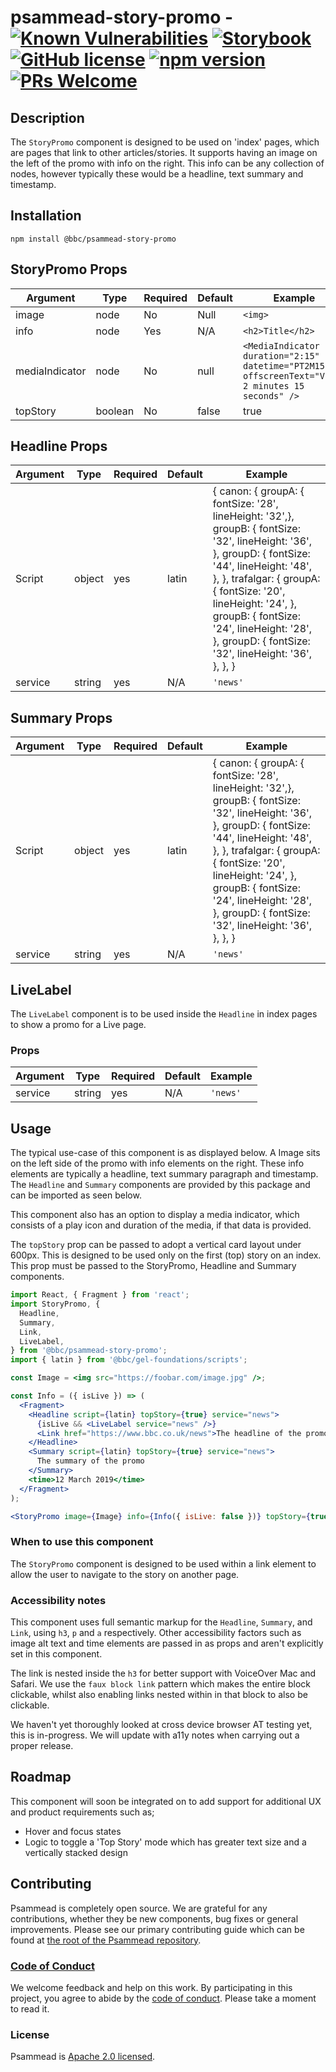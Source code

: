 # psammead-story-promo - [![Known Vulnerabilities](https://snyk.io/test/github/bbc/psammead/badge.svg?targetFile=packages%2Fcomponents%2Fpsammead-story-promo%2Fpackage.json)](https://snyk.io/test/github/bbc/psammead?targetFile=packages%2Fcomponents%2Fpsammead-story-promo%2Fpackage.json) [![Storybook](https://raw.githubusercontent.com/storybooks/story-promo/master/badge/badge-storybook.svg?sanitize=true)](https://bbc.github.io/psammead/?path=/story/story-promo--default) [![GitHub license](https://img.shields.io/badge/license-Apache%202.0-blue.svg)](https://github.com/bbc/psammead/blob/latest/LICENSE) [![npm version](https://img.shields.io/npm/v/@bbc/psammead-story-promo.svg)](https://www.npmjs.com/package/@bbc/psammead-story-promo) [![PRs Welcome](https://img.shields.io/badge/PRs-welcome-brightgreen.svg)](https://github.com/bbc/psammead/blob/latest/CONTRIBUTING.md)

## Description

The `StoryPromo` component is designed to be used on 'index' pages, which are pages that link to other articles/stories. It supports having an image on the left of the promo with info on the right. This info can be any collection of nodes, however typically these would be a headline, text summary and timestamp.

## Installation

`npm install @bbc/psammead-story-promo`

## StoryPromo Props

<!-- prettier-ignore -->
| Argument | Type   | Required | Default | Example        |
| -------- | ------ | -------- | ------- | -------------- |
| image    | node   | No       | Null    | `<img>`          |
| info     | node   | Yes      | N/A     | `<h2>Title</h2>` |
| mediaIndicator     | node   | No      | null     | `<MediaIndicator duration="2:15" datetime="PT2M15S" offscreenText="Video 2 minutes 15 seconds" />` |
| topStory | boolean | No      | false   | true          |

## Headline Props

<!-- prettier-ignore -->
| Argument  | Type | Required | Default | Example |
| --------- | ---- | -------- | ------- | ------- |
| Script    | object | yes | latin | { canon: { groupA: { fontSize: '28', lineHeight: '32',}, groupB: { fontSize: '32', lineHeight: '36', }, groupD: { fontSize: '44', lineHeight: '48', }, }, trafalgar: { groupA: { fontSize: '20', lineHeight: '24', }, groupB: { fontSize: '24', lineHeight: '28', }, groupD: { fontSize: '32', lineHeight: '36', }, }, }|
| service | string | yes | N/A | `'news'` |

## Summary Props

<!-- prettier-ignore -->
| Argument  | Type | Required | Default | Example |
| --------- | ---- | -------- | ------- | ------- |
| Script    | object | yes | latin | { canon: { groupA: { fontSize: '28', lineHeight: '32',}, groupB: { fontSize: '32', lineHeight: '36', }, groupD: { fontSize: '44', lineHeight: '48', }, }, trafalgar: { groupA: { fontSize: '20', lineHeight: '24', }, groupB: { fontSize: '24', lineHeight: '28', }, groupD: { fontSize: '32', lineHeight: '36', }, }, }|
| service | string | yes | N/A | `'news'` |

## LiveLabel

The `LiveLabel` component is to be used inside the `Headline` in index pages to show a promo for a Live page.

### Props

<!-- prettier-ignore -->
| Argument  | Type | Required | Default | Example |
| --------- | ---- | -------- | ------- | ------- |
| service | string | yes | N/A | `'news'` |

## Usage

The typical use-case of this component is as displayed below. A Image sits on the left side of the promo with info elements on the right. These info elements are typically a headline, text summary paragraph and timestamp. The `Headline` and `Summary` components are provided by this package and can be imported as seen below.

This component also has an option to display a media indicator, which consists of a play icon and duration of the media, if that data is provided.

The `topStory` prop can be passed to adopt a vertical card layout under 600px. This is designed to be used only on the first (top) story on an index. This prop must be passed to the StoryPromo, Headline and Summary components.

```jsx
import React, { Fragment } from 'react';
import StoryPromo, {
  Headline,
  Summary,
  Link,
  LiveLabel,
} from '@bbc/psammead-story-promo';
import { latin } from '@bbc/gel-foundations/scripts';

const Image = <img src="https://foobar.com/image.jpg" />;

const Info = ({ isLive }) => (
  <Fragment>
    <Headline script={latin} topStory={true} service="news">
      {isLive && <LiveLabel service="news" />}
      <Link href="https://www.bbc.co.uk/news">The headline of the promo</Link>
    </Headline>
    <Summary script={latin} topStory={true} service="news">
      The summary of the promo
    </Summary>
    <time>12 March 2019</time>
  </Fragment>
);

<StoryPromo image={Image} info={Info({ isLive: false })} topStory={true} />;
```

### When to use this component

The `StoryPromo` component is designed to be used within a link element to allow the user to navigate to the story on another page.

<!-- ### When not to use this component -->

### Accessibility notes

This component uses full semantic markup for the `Headline`, `Summary`, and `Link`, using `h3`, `p` and `a` respectively. Other accessibility factors such as image alt text and time elements are passed in as props and aren't explicitly set in this component.

The link is nested inside the `h3` for better support with VoiceOver Mac and Safari. We use the `faux block link` pattern which makes the entire block clickable, whilst also enabling links nested within in that block to also be clickable.

We haven't yet thoroughly looked at cross device browser AT testing yet, this is in-progress. We will update with a11y notes when carrying out a proper release.

## Roadmap

This component will soon be integrated on to add support for additional UX and product requirements such as;

- Hover and focus states
- Logic to toggle a 'Top Story' mode which has greater text size and a vertically stacked design

## Contributing

Psammead is completely open source. We are grateful for any contributions, whether they be new components, bug fixes or general improvements. Please see our primary contributing guide which can be found at [the root of the Psammead repository](https://github.com/bbc/psammead/blob/latest/CONTRIBUTING.md).

### [Code of Conduct](https://github.com/bbc/psammead/blob/latest/CODE_OF_CONDUCT.md)

We welcome feedback and help on this work. By participating in this project, you agree to abide by the [code of conduct](https://github.com/bbc/psammead/blob/latest/CODE_OF_CONDUCT.md). Please take a moment to read it.

### License

Psammead is [Apache 2.0 licensed](https://github.com/bbc/psammead/blob/latest/LICENSE).
